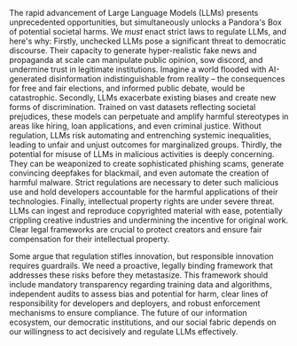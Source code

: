 The rapid advancement of Large Language Models (LLMs) presents unprecedented opportunities, but simultaneously unlocks a Pandora's Box of potential societal harms. We *must* enact strict laws to regulate LLMs, and here's why: Firstly, unchecked LLMs pose a significant threat to democratic discourse. Their capacity to generate hyper-realistic fake news and propaganda at scale can manipulate public opinion, sow discord, and undermine trust in legitimate institutions. Imagine a world flooded with AI-generated disinformation indistinguishable from reality – the consequences for free and fair elections, and informed public debate, would be catastrophic. Secondly, LLMs exacerbate existing biases and create new forms of discrimination. Trained on vast datasets reflecting societal prejudices, these models can perpetuate and amplify harmful stereotypes in areas like hiring, loan applications, and even criminal justice. Without regulation, LLMs risk automating and entrenching systemic inequalities, leading to unfair and unjust outcomes for marginalized groups. Thirdly, the potential for misuse of LLMs in malicious activities is deeply concerning. They can be weaponized to create sophisticated phishing scams, generate convincing deepfakes for blackmail, and even automate the creation of harmful malware. Strict regulations are necessary to deter such malicious use and hold developers accountable for the harmful applications of their technologies. Finally, intellectual property rights are under severe threat. LLMs can ingest and reproduce copyrighted material with ease, potentially crippling creative industries and undermining the incentive for original work. Clear legal frameworks are crucial to protect creators and ensure fair compensation for their intellectual property.

Some argue that regulation stifles innovation, but responsible innovation requires guardrails. We need a proactive, legally binding framework that addresses these risks before they metastasize. This framework should include mandatory transparency regarding training data and algorithms, independent audits to assess bias and potential for harm, clear lines of responsibility for developers and deployers, and robust enforcement mechanisms to ensure compliance. The future of our information ecosystem, our democratic institutions, and our social fabric depends on our willingness to act decisively and regulate LLMs effectively.